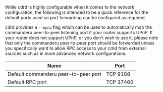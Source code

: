 While cdrd is highly configurable when it comes to the network configuration,
the following is intended to be a quick reference for the default ports used so
port forwarding can be configured as required.

cdrd provides a `--upnp` flag which can be used to automatically map the commanderu
peer-to-peer listening port if your router supports UPnP.  If your router does
not support UPnP, or you don't wish to use it, please note that only the commanderu
peer-to-peer port should be forwarded unless you specifically want to allow RPC
access to your cdrd from external sources such as in more advanced network
configurations.

|Name|Port|
|----|----|
|Default commanderu peer-to-peer port|TCP 9108|
|Default RPC port|TCP 37460|
